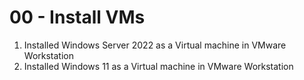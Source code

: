 # 00 - Install VMs

1. Installed Windows Server 2022 as a Virtual machine in VMware Workstation
1. Installed Windows 11 as a Virtual machine in VMware Workstation